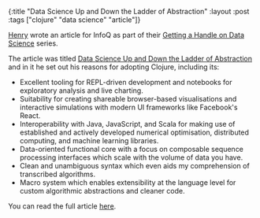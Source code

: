 {:title "Data Science Up and Down the Ladder of Abstraction"
 :layout :post
 :tags  ["clojure" "data science" "article"]}
 
 [Henry](https://twitter.com/henrygarner) wrote an article for InfoQ as part of their [Getting a Handle on Data Science](https://www.infoq.com/handle-data-science) series.

The article was titled [Data Science Up and Down the Ladder of Abstraction](https://www.infoq.com/articles/data-science-abstraction) and in it he set out his reasons for adopting Clojure, including its:

* Excellent tooling for REPL-driven development and notebooks for exploratory analysis and live charting.
* Suitability for creating shareable browser-based visualisations and interactive simulations with modern UI frameworks like Facebook's React.
* Interoperability with Java, JavaScript, and Scala for making use of established and actively developed numerical optimisation, distributed computing, and machine learning libraries.
* Data-oriented functional core with a focus on composable sequence processing interfaces which scale with the volume of data you have.
* Clean and unambiguous syntax which even aids my comprehension of transcribed algorithms.
* Macro system which enables extensibility at the language level for custom algorithmic abstractions and cleaner code.

You can read the full article [here](https://www.infoq.com/articles/data-science-abstraction).
